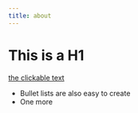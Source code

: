 ```yaml
---
title: about
---
```


# This is a H1

[the clickable text](http://xlson.com/)

* Bullet lists are also easy to create
* One more
